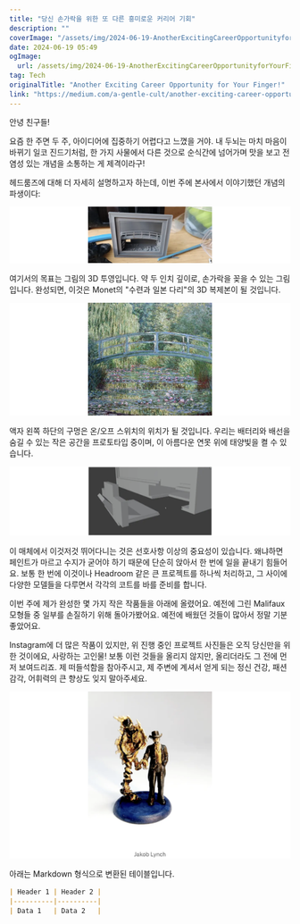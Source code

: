 ```yaml
---
title: "당신 손가락을 위한 또 다른 흥미로운 커리어 기회"
description: ""
coverImage: "/assets/img/2024-06-19-AnotherExcitingCareerOpportunityforYourFinger_0.png"
date: 2024-06-19 05:49
ogImage: 
  url: /assets/img/2024-06-19-AnotherExcitingCareerOpportunityforYourFinger_0.png
tag: Tech
originalTitle: "Another Exciting Career Opportunity for Your Finger!"
link: "https://medium.com/a-gentle-cult/another-exciting-career-opportunity-for-your-finger-ac9cfaf60f13"
---
```



안녕 친구들!

요즘 한 주면 두 주, 아이디어에 집중하기 어렵다고 느꼈을 거야. 내 두뇌는 마치 마음이 바뀌기 일코 진드기처럼, 한 가지 사물에서 다른 것으로 순식간에 넘어가며 맛을 보고 전염성 있는 개념을 소통하는 게 제격이라구!

헤드룸즈에 대해 더 자세히 설명하고자 하는데, 이번 주에 본사에서 이야기했던 개념의 파생이다:

![이미지](/assets/img/2024-06-19-AnotherExcitingCareerOpportunityforYourFinger_0.png)

<div class="content-ad"></div>

여기서의 목표는 그림의 3D 투영입니다. 약 두 인치 깊이로, 손가락을 꽂을 수 있는 그림입니다. 완성되면, 이것은 Monet의 "수련과 일본 다리"의 3D 복제본이 될 것입니다.

![이미지](/assets/img/2024-06-19-AnotherExcitingCareerOpportunityforYourFinger_1.png)

액자 왼쪽 하단의 구멍은 온/오프 스위치의 위치가 될 것입니다. 우리는 배터리와 배선을 숨길 수 있는 작은 공간을 프로토타입 중이며, 이 아름다운 연못 위에 태양빛을 켤 수 있습니다.

![이미지](/assets/img/2024-06-19-AnotherExcitingCareerOpportunityforYourFinger_2.png)

<div class="content-ad"></div>

이 매체에서 이것저것 뛰어다니는 것은 선호사항 이상의 중요성이 있습니다. 왜냐하면 페인트가 마르고 수지가 굳어야 하기 때문에 단순히 앉아서 한 번에 일을 끝내기 힘들어요. 보통 한 번에 이것이나 Headroom 같은 큰 프로젝트를 하나씩 처리하고, 그 사이에 다양한 모델들을 다루면서 각각의 코트를 바를 준비를 합니다.

이번 주에 제가 완성한 몇 가지 작은 작품들을 아래에 올렸어요. 예전에 그린 Malifaux 모형들 중 일부를 손질하기 위해 돌아가봤어요. 예전에 배웠던 것들이 많아서 정말 기분 좋았어요.

Instagram에 더 많은 작품이 있지만, 위 진행 중인 프로젝트 사진들은 오직 당신만을 위한 것이에요, 사랑하는 고인물! 보통 이런 것들을 올리지 않지만, 올리더라도 그 전에 먼저 보여드리죠. 제 떠들석함을 참아주시고, 제 주변에 계셔서 얻게 되는 정신 건강, 패션 감각, 어휘력의 큰 향상도 잊지 말아주세요.

![작업 중인 이미지](/assets/img/2024-06-19-AnotherExcitingCareerOpportunityforYourFinger_3.png)

<div class="content-ad"></div>

아래는 Markdown 형식으로 변환된 테이블입니다.

```markdown
| Header 1 | Header 2 |
|----------|----------|
| Data 1   | Data 2   |
```